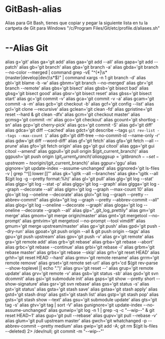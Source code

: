 # GitBash-alias
Alias para Git Bash, tienes que copiar y pegar la siguiente lista en tu la cartpeta de Git para Windows "/c/Program Files/Git/etc/profile.d/aliases.sh"

# --Alias Git
alias g='git'
alias ga='git add'
alias gaa='git add --all'
alias gapa='git add --patch'
alias gb='git branch'
alias gba='git branch -a'
alias gbda='git branch --no-color --merged | command grep -vE "^(\*|\s*(master|develop|dev)\s*$)" | command xargs -n 1 git branch -d'
alias gbl='git blame -b -w'
alias gbnm='git branch --no-merged'
alias gbr='git branch --remote'
alias gbs='git bisect'
alias gbsb='git bisect bad'
alias gbsg='git bisect good'
alias gbsr='git bisect reset'
alias gbss='git bisect start'
alias gc='git commit -v'
alias gca='git commit -v -a'
alias gcam='git commit -a -m'
alias gcb='git checkout -b'
alias gcf='git config --list'
alias gcl='git clone --recursive'
alias gclean='git clean -fd'
alias gpristine='git reset --hard & git clean -dfx'
alias gcm='git checkout master'
alias gcmsg='git commit -m'
alias gco='git checkout'
alias gcount='git shortlog -sn'
alias gcp='git cherry-pick'
alias gcs='git commit -S'
alias gd='git diff'
alias gdca='git diff --cached'
alias gdct='git describe --tags `git rev-list --tags --max-count 1`'
alias gdt='git diff-tree --no-commit-id --name-only -r'
alias gdw='git diff --word-diff'
alias gf='git fetch'
alias gfa='git fetch --all --prune'
alias gfo='git fetch origin'
alias gg='git gui citool'
alias gga='git gui citool --amend'
alias ggpull='git pull origin $(git_current_branch)'
alias ggpush='git push origin $(git_current_branch)'
alias ggsup='git branch --set-upstream-to origin/$(git_current_branch)'
alias ggpur='ggu'
alias gignore='git update-index --assume-unchanged'
alias gignored='git ls-files -v | grep "^[[:lower:]]"'
alias gk='\gitk --all --branches'
alias gke='\gitk --all $(git log -g --pretty format:%h)'
alias gl='git pull'
alias glg='git log --stat'
alias glgp='git log --stat -p'
alias glgg='git log --graph'
alias glgga='git log --graph --decorate --all'
alias glgm='git log --graph --max-count 10'
alias glo='git log --oneline --decorate'
alias glol="git log --graph --pretty --abbrev-commit"
alias glola="git log --graph --pretty --abbrev-commit --all"
alias glog='git log --oneline --decorate --graph'
alias gloga='git log --oneline --decorate --graph --all'
alias glp="_git_log_prettily"
alias gm='git merge'
alias gmom='git merge origin/master'
alias gmt='git mergetool --no-prompt'
alias gmtvim='git mergetool --no-prompt --tool vimdiff'
alias gmum='git merge upstream/master'
alias gp='git push'
alias gpd='git push --dry-run'
alias gpoat='git push origin --all & git push origin --tags'
alias gpu='git push upstream'
alias gpv='git push -v'
alias gr='git remote'
alias gra='git remote add'
alias grb='git rebase'
alias grba='git rebase --abort'
alias grbc='git rebase --continue'
alias grbi='git rebase -i'
alias grbm='git rebase master'
alias grbs='git rebase --skip'
alias grh='git reset HEAD'
alias grhh='git reset HEAD --hard'
alias grmv='git remote rename'
alias grrm='git remote remove'
alias grset='git remote set-url'
alias grt='cd $(git rev-parse --show-toplevel || echo ".")'
alias gru='git reset --'
alias grup='git remote update'
alias grv='git remote -v'
alias gsb='git status -sb'
alias gsd='git svn dcommit'
alias gsi='git submodule init'
alias gsps='git show --pretty short --show-signature'
alias gsr='git svn rebase'
alias gss='git status -s'
alias gst='git status'
alias gsta='git stash save'
alias gstaa='git stash apply'
alias gstd='git stash drop'
alias gstl='git stash list'
alias gstp='git stash pop'
alias gsts='git stash show --text'
alias gsu='git submodule update'
alias gts='git tag -s'
alias gtv='git tag | sort -V'
alias gunignore='git update-index --no-assume-unchanged'
alias gunwip='git log -n 1 | grep -q -c "\-\-wip\-\-" & git reset HEAD~1'
alias gup='git pull --rebase'
alias gupv='git pull --rebase -v'
alias glum='git pull upstream master'
alias gwch='git whatchanged -p --abbrev-commit --pretty medium'
alias gwip='git add -A; git rm $(git ls-files --deleted) 2> /dev/null; git commit -m "--wip--"'
